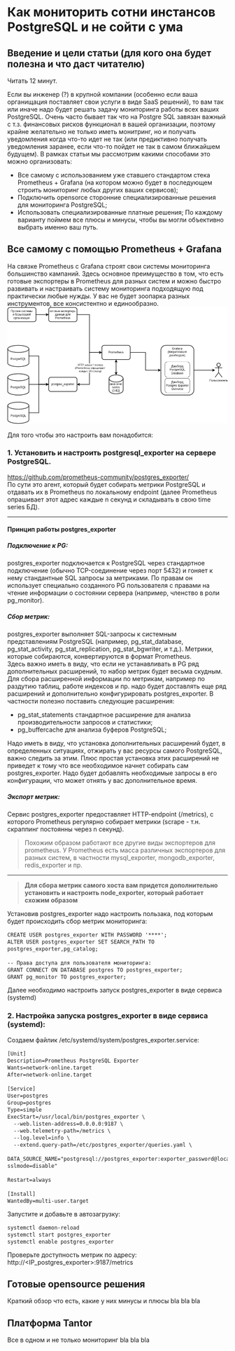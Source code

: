 # Как мониторить сотни инстансов PostgreSQL и не сойти с ума

## Введение и цели статьи (для кого она будет полезна и что даст читателю)
Читать 12 минут.

Если вы инженер (?) в крупной компании (особенно если ваша органищация поставляет свои услуги в виде SaaS решений), то вам так или иначе надо будет решать задачу мониторинга работы всех ваших PostgreSQL. Очень часто бывает так что на Postgre SQL завязан важный с т.з. финансовых рисков функционал в вашей организации, поэтому крайне желательно не только иметь монитринг, но и получать уведомления когда что-то идет не так (или предиктивно получать уведомления заранее, если что-то пойдет не так в самом ближайшем будущем).
В рамках статьи мы рассмотрим какими способами это можно организовать:
- Все самому с использованием уже ставшего стандартом стека Prometheus + Grafana (на котором можно будет в последующем строить мониторинг любых других ваших сервисов);
- Подключить opensorce сторонние специализированные решения для мониторинга PostgreSQL;
- Использовать специализированные платные решения;
По каждому варианту поймем все плюсы и минусы, чтобы вы могли объективно выбрать именно ваш путь.

## Все самому с помощью Prometheus + Grafana
На связке Prometheus с Grafana строят свои системы мониторинга большинство кампаний. Здесь основное преимущество в том, что есть готовые экспортеры в Prometheus для разных систем и можно быстро развивать и настраивать систему мониторинга подходящую под практически любые нужды. У вас не будет зоопарка разных инструментов, все консистентно и единообразно.
![Мониторинг PosgreSQL с Prometheus и Grafana](/images/prometheus.drawio.png)

Для того чтобы это настроить вам понадобится:
### 1. Установить и настроить postgresql_exporter на сервере PostgreSQL.
https://github.com/prometheus-community/postgres_exporter/  
По сути это агент, который будет собирать метрики PostgreSQL и отдавать их в Prometheus по локальному endpoint (далее Prometheus опрашивает этот адрес каждые n секунд и складывать в свою time series БД).

---
#### Принцип работы postgres_exporter
##### Подключение к PG:
postgres_exporter подключается к PostgreSQL через стандартное подключение (обычно TCP-соединение через порт 5432) и гоняет к нему стандантные SQL запросы за метриками.
По правам он использует специально созданного PG пользователя с правами на чтение информации о состоянии сервера (например, членство в роли pg_monitor).
##### Сбор метрик:
postgres_exporter выполняет SQL-запросы к системным представлениям PostgreSQL (например, pg_stat_database, pg_stat_activity, pg_stat_replication, pg_stat_bgwriter, и т.д.).
Метрики, которые собираются, конвертируются в формат Prometheus.  
Здесь важно иметь в виду, что если не устанавливать в PG ряд дополнительных расширений, то набор метрик будет весьма скудным. Для сбора расширенной информации по метрикам, например по раздутию таблиц, работе индексов и пр. надо будет доставлять еще ряд расширений и дополнительно конфигурировать postgres_exporter. В частности полезно поставить следующие расширения:
- pg_stat_statements стандартное расширение для анализа производительности запросов и статистики;
- pg_buffercache для анализа буферов PostgreSQL;  

Надо иметь в виду, что установка дополнительных расширений будет, в определенных ситуациях, отжирать у вас ресурсы самого PostgreSQL, важно следить за этим.
Плюс простая установка этих расширений не приведет к тому что все необходимое начнет собирать сам postgres_exporter. Надо будет добавлять необходимые запросы в его конфигурации, что может отнять у вас дополнительное время.

##### Экспорт метрик:
Сервис postgres_exporter предоставляет HTTP-endpoint (/metrics), с которого Prometheus регулярно собирает метрики (scrape - т.н. скраппинг постоянны через n секунд).

> Похожим образом работают все другие виды экспортеров для prometheus. У Prometheus есть масса различных экспортеров для разных систем, в частности mysql_exporter, mongodb_exporter, redis_exporter и пр.

---  


> **Для сбора метрик самого хоста вам придется дополнительно установить и настроить node_exporter, который работает схожим образом**

Установив postgres_exporter надо настроить пользака, под которым будет происходить сбор метрик мониторинга:
```
CREATE USER postgres_exporter WITH PASSWORD '****';
ALTER USER postgres_exporter SET SEARCH_PATH TO postgres_exporter,pg_catalog;

-- Права доступа для пользователя мониторинга:
GRANT CONNECT ON DATABASE postgres TO postgres_exporter;
GRANT pg_monitor TO postgres_exporter;

```
Далее необходимо настроить запуск postgres_exporter в виде сервиса (systemd)

### 2. Настройка запуска postgres_exporter в виде сервиса (systemd):
Создаем файлик /etc/systemd/system/postgres_exporter.service:
```
[Unit]
Description=Prometheus PostgreSQL Exporter
Wants=network-online.target
After=network-online.target

[Service]
User=postgres
Group=postgres
Type=simple
ExecStart=/usr/local/bin/postgres_exporter \
  --web.listen-address=0.0.0.0:9187 \
  --web.telemetry-path=/metrics \
  --log.level=info \
  --extend.query-path=/etc/postgres_exporter/queries.yaml \
  DATA_SOURCE_NAME="postgresql://postgres_exporter:exporter_password@localhost:5432/postgres?sslmode=disable"

Restart=always

[Install]
WantedBy=multi-user.target

```
Запустите и добавьте в автозагрузку:

```
systemctl daemon-reload
systemctl start postgres_exporter
systemctl enable postgres_exporter
```
Проверьте доступность метрик по адресу:
http://<IP_postgres_exporter>:9187/metrics


## Готовые opensource решения
Краткий обзор что есть, какие у них минусы и плюсы
bla bla bla

## Платформа Tantor
Все в одном и не только мониторинг
bla bla bla
